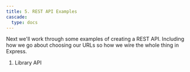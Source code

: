 ```yaml
---
title: 5. REST API Examples
cascade:
  type: docs
---
```


Next we'll work through some examples of creating a REST API. Including how we go about choosing our URLs so how we wire the whole thing in Express.
1. Library API